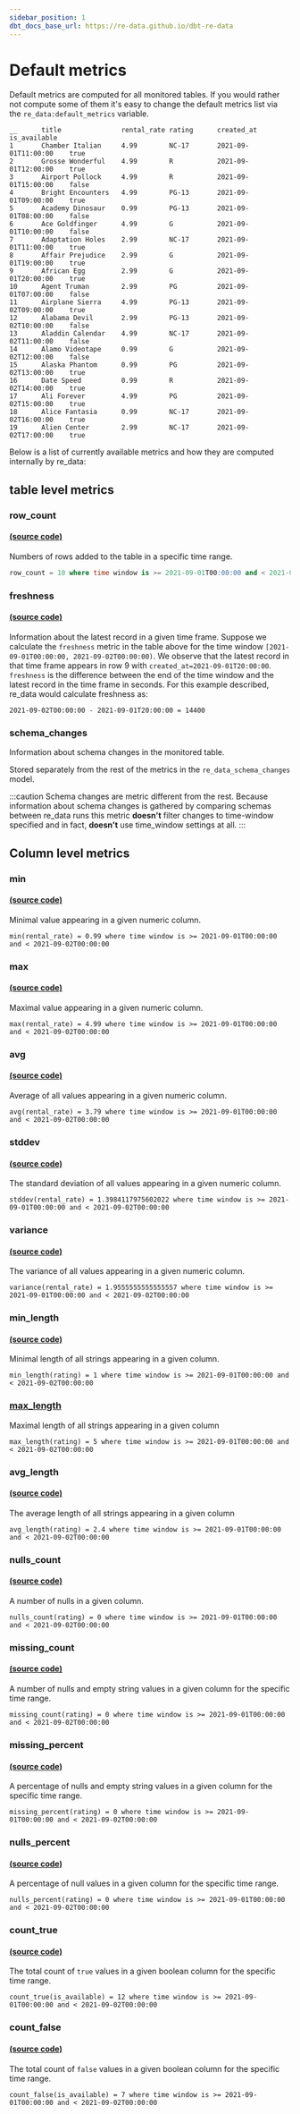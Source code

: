 ```yaml
---
sidebar_position: 1
dbt_docs_base_url: https://re-data.github.io/dbt-re-data
---
```


# Default metrics

Default metrics are computed for all monitored tables. If you would rather not compute some of them it's easy to change the default metrics list via the `re_data:default_metrics` variable.

```csv title="Sample table for example metrics"
__      title               rental_rate	rating      created_at             is_available
1    	Chamber Italian     4.99    	NC-17       2021-09-01T11:00:00    true
2    	Grosse Wonderful	4.99	    R           2021-09-01T12:00:00    true
3    	Airport Pollock     4.99    	R           2021-09-01T15:00:00    false
4    	Bright Encounters	4.99	    PG-13       2021-09-01T09:00:00    true
5    	Academy Dinosaur	0.99	    PG-13       2021-09-01T08:00:00    false
6    	Ace Goldfinger	    4.99	    G           2021-09-01T10:00:00    false
7    	Adaptation Holes	2.99	    NC-17       2021-09-01T11:00:00    true
8    	Affair Prejudice	2.99       	G           2021-09-01T19:00:00    true
9    	African Egg	        2.99    	G           2021-09-01T20:00:00    true
10    	Agent Truman	    2.99	    PG          2021-09-01T07:00:00    false
11    	Airplane Sierra	    4.99	    PG-13       2021-09-02T09:00:00    true
12    	Alabama Devil	    2.99	    PG-13       2021-09-02T10:00:00    false
13    	Aladdin Calendar	4.99	    NC-17       2021-09-02T11:00:00    false
14    	Alamo Videotape	    0.99	    G           2021-09-02T12:00:00    false
15    	Alaska Phantom	    0.99	    PG          2021-09-02T13:00:00    true
16    	Date Speed	        0.99	    R           2021-09-02T14:00:00    true
17    	Ali Forever	        4.99	    PG          2021-09-02T15:00:00    true
18    	Alice Fantasia	    0.99	    NC-17       2021-09-02T16:00:00    true
19    	Alien Center	    2.99	    NC-17       2021-09-02T17:00:00    true
```

Below is a list of currently available metrics and how they are computed internally by re_data:

## table level metrics

### row_count

#### [(source code)](https://re-data.github.io/dbt-re-data/#!/macro/macro.re_data.re_data_metric_row_count)

Numbers of rows added to the table in a specific time range.

```sql
row_count = 10 where time window is >= 2021-09-01T00:00:00 and < 2021-09-02T00:00:00
```

### freshness

#### [(source code)](https://re-data.github.io/dbt-re-data/#!/macro/macro.re_data.re_data_metric_freshness)

Information about the latest record in a given time frame. Suppose we calculate the `freshness` metric in the table above for the time window `[2021-09-01T00:00:00, 2021-09-02T00:00:00)`. We observe that the latest record
in that time frame appears in row 9 with `created_at=2021-09-01T20:00:00`. `freshness` is the difference between the end of the time window and the latest record in the time frame in seconds. For this example described, re_data would calculate freshness as:

```
2021-09-02T00:00:00 - 2021-09-01T20:00:00 = 14400
```

### schema_changes

Information about schema changes in the monitored table.

Stored separately from the rest of the metrics in the `re_data_schema_changes` model.

:::caution
Schema changes are metric different from the rest.
Because information about schema changes is gathered by comparing schemas
between re_data runs this metric **doesn't** filter changes to time-window specified and
in fact, **doesn't** use time_window settings at all.
:::

## Column level metrics

### min

#### [(source code)](https://re-data.github.io/dbt-re-data/#!/macro/macro.re_data.re_data_metric_min)

Minimal value appearing in a given numeric column.

```
min(rental_rate) = 0.99 where time window is >= 2021-09-01T00:00:00 and < 2021-09-02T00:00:00
```

### max

#### [(source code)](https://re-data.github.io/dbt-re-data/#!/macro/macro.re_data.re_data_metric_max)

Maximal value appearing in a given numeric column.

```
max(rental_rate) = 4.99 where time window is >= 2021-09-01T00:00:00 and < 2021-09-02T00:00:00
```

### avg

#### [(source code)](https://re-data.github.io/dbt-re-data/#!/macro/macro.re_data.re_data_metric_avg)

Average of all values appearing in a given numeric column.

```
avg(rental_rate) = 3.79 where time window is >= 2021-09-01T00:00:00 and < 2021-09-02T00:00:00
```

### stddev

#### [(source code)](https://re-data.github.io/dbt-re-data/#!/macro/macro.re_data.re_data_metric_stddev)

The standard deviation of all values appearing in a given numeric column.

```
stddev(rental_rate) = 1.3984117975602022 where time window is >= 2021-09-01T00:00:00 and < 2021-09-02T00:00:00
```

### variance

#### [(source code)](https://re-data.github.io/dbt-re-data/#!/macro/macro.re_data.re_data_metric_variance)

The variance of all values appearing in a given numeric column.

```
variance(rental_rate) = 1.9555555555555557 where time window is >= 2021-09-01T00:00:00 and < 2021-09-02T00:00:00
```

### min_length

#### [(source code) ](https://re-data.github.io/dbt-re-data/#!/macro/macro.re_data.re_data_metric_min_length)

Minimal length of all strings appearing in a given column.

```
min_length(rating) = 1 where time window is >= 2021-09-01T00:00:00 and < 2021-09-02T00:00:00
```

### [max_length ](https://re-data.github.io/dbt-re-data/#!/macro/macro.re_data.re_data_metric_max_length)

Maximal length of all strings appearing in a given column

```
max_length(rating) = 5 where time window is >= 2021-09-01T00:00:00 and < 2021-09-02T00:00:00
```

### avg_length

#### [(source code)](https://re-data.github.io/dbt-re-data/#!/macro/macro.re_data.re_data_metric_avg_length)

The average length of all strings appearing in a given column

```
avg_length(rating) = 2.4 where time window is >= 2021-09-01T00:00:00 and < 2021-09-02T00:00:00
```

### nulls_count

#### [(source code)](https://re-data.github.io/dbt-re-data/#!/macro/macro.re_data.re_data_metric_nulls_count)

A number of nulls in a given column.

```
nulls_count(rating) = 0 where time window is >= 2021-09-01T00:00:00 and < 2021-09-02T00:00:00
```

### missing_count

#### [(source code)](https://re-data.github.io/dbt-re-data/#!/macro/macro.re_data.re_data_metric_missing_count)

A number of nulls and empty string values in a given column for the specific time range.

```
missing_count(rating) = 0 where time window is >= 2021-09-01T00:00:00 and < 2021-09-02T00:00:00
```

### missing_percent

#### [(source code)](https://re-data.github.io/dbt-re-data/#!/macro/macro.re_data.re_data_metric_missing_percent)

A percentage of nulls and empty string values in a given column for the specific time range.

```
missing_percent(rating) = 0 where time window is >= 2021-09-01T00:00:00 and < 2021-09-02T00:00:00
```

### nulls_percent

#### [(source code)](https://re-data.github.io/dbt-re-data/#!/macro/macro.re_data.re_data_metric_nulls_percent)

A percentage of null values in a given column for the specific time range.

```
nulls_percent(rating) = 0 where time window is >= 2021-09-01T00:00:00 and < 2021-09-02T00:00:00
```

### count_true

#### [(source code)](https://re-data.github.io/dbt-re-data/#!/macro/macro.re_data.re_data_metric_count_true)

The total count of `true` values in a given boolean column for the specific time range.

```
count_true(is_available) = 12 where time window is >= 2021-09-01T00:00:00 and < 2021-09-02T00:00:00
```

### count_false

#### [(source code)](https://re-data.github.io/dbt-re-data/#!/macro/macro.re_data.re_data_metric_count_false)

The total count of `false` values in a given boolean column for the specific time range.

```
count_false(is_available) = 7 where time window is >= 2021-09-01T00:00:00 and < 2021-09-02T00:00:00

```

